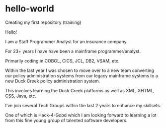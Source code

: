 # hello-world
Creating my first repository (training)

Hello!

I am a Staff Programmer Analyst for an insurance company.   

For 23+ years I have have been a mainframe programmer/analyst.

Primarily coding in COBOL, CICS, JCL, DB2, VSAM, etc.

Within the last year I was chosen to move over to a new team converting our policy administration systems from our legacy mainframe systems to a new Duck Creek policy administration system.

This involves learning the Duck Creek platforms as well as XML, XHTML, CSS, Java, etc.

I've join several Tech Groups within the last 2 years to enhance my skillsets.

One of which is Hack-4-Good which I am looking forward to learning a lot from this fine young group of talented software developers.
